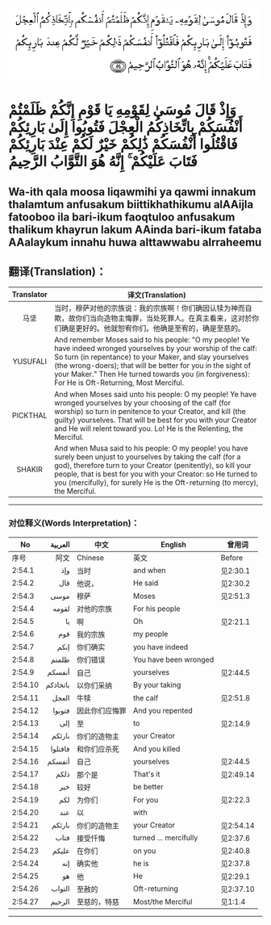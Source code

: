 ![002:054](images/002_054.gif)

#  وَإِذْ قَالَ مُوسَىٰ لِقَوْمِهِ يَا قَوْمِ إِنَّكُمْ ظَلَمْتُمْ أَنْفُسَكُمْ بِاتِّخَاذِكُمُ الْعِجْلَ فَتُوبُوا إِلَىٰ بَارِئِكُمْ فَاقْتُلُوا أَنْفُسَكُمْ ذَٰلِكُمْ خَيْرٌ لَكُمْ عِنْدَ بَارِئِكُمْ فَتَابَ عَلَيْكُمْ ۚ إِنَّهُ هُوَ التَّوَّابُ الرَّحِيمُ 

## Wa-ith qala moosa liqawmihi ya qawmi innakum thalamtum anfusakum biittikhathikumu alAAijla fatooboo ila bari-ikum faoqtuloo anfusakum thalikum khayrun lakum AAinda bari-ikum fataba AAalaykum innahu huwa alttawwabu alrraheemu

## 翻译(Translation)：

| Translator | 译文(Translation)                                            |
|:----------:| ------------------------------------------------------------ |
| 马坚       | 当时，穆萨对他的宗族说：我的宗族啊！你们确因认犊为神而自欺，故你们当向造物主悔罪，当处死罪人。在真主看来，这对於你们确是更好的。他就恕宥你们。他确是至宥的，确是至慈的。 |
| YUSUFALI   | And remember Moses said to his people: "O my people! Ye have indeed wronged yourselves by your worship of the calf: So turn (in repentance) to your Maker, and slay yourselves (the wrong-doers); that will be better for you in the sight of your Maker." Then He turned towards you (in forgiveness): For He is Oft-Returning, Most Merciful. |
| PICKTHAL   | And when Moses said unto his people: O my people! Ye have wronged yourselves by your choosing of the calf (for worship) so turn in penitence to your Creator, and kill (the guilty) yourselves. That will be best for you with your Creator and He will relent toward you. Lo! He is the Relenting, the Merciful. |
| SHAKIR     | And when Musa said to his people: O my people! you have surely been unjust to yourselves by taking the calf (for a god), therefore turn to your Creator (penitently), so kill your people, that is best for you with your Creator: so He turned to you (mercifully), for surely He is the Oft-returning (to mercy), the Merciful. |

---

### 对位释义(Words Interpretation)：

| No      | العربية  | 中文           | English               | 曾用词    |
| ------- | --------:| -------------- | --------------------- | --------- |
| 序号    | 阿文     | Chinese        | 英文                  | Before    |
| 2:54.1  | وإذ      | 当时           | and when              | 见2:30.1  |
| 2:54.2  | قال      | 他说，         | He said               | 见2:30.2  |
| 2:54.3  | موسى     | 穆萨           | Moses                 | 见2:51.3  |
| 2:54.4  | لقومه    | 对他的宗族     | For his people        |           |
| 2:54.5  | يا       | 啊             | Oh                    | 见2:21.1  |
| 2:54.6  | قوم      | 我的宗族       | my people             |           |
| 2:54.7  | إنكم     | 你们确实       | you have indeed       |           |
| 2:54.8  | ظلمتم    | 你们错误       | You have been wronged |           |
| 2:54.9  | أنفسكم   | 自己           | yourselves            | 见2:44.5  |
| 2:54.10 | باتخاذكم | 以你们采纳     | By your taking        |           |
| 2:54.11 | العجل    | 牛犊           | the calf              | 见2:51.8  |
| 2:54.12 | فتوبوا   | 因此你们应悔罪 | And you repented      |           |
| 2:54.13 | إلى      | 至             | to                    | 见2:14.9  |
| 2:54.14 | بارئكم   | 你们的造物主   | your Creator          |           |
| 2:54.15 | فاقتلوا  | 和你们应杀死   | And you killed        |           |
| 2:54.16 | أنفسكم   | 自己           | yourselves            | 见2:44.5  |
| 2:54.17 | ذلكم     | 那个是         | That's it             | 见2:49.14 |
| 2:54.18 | خير      | 较好           | be better             |           |
| 2:54.19 | لكم      | 为你们         | For you               | 见2:22.3  |
| 2:54.20 | عند      | 以             | with                  |           |
| 2:54.21 | بارئكم   | 你们的造物主   | your Creator          | 见2:54.14 |
| 2:54.22 | فتاب     | 接受忏悔       | turned … mercifully   | 见2:37.6  |
| 2:54.23 | عليكم    | 在你们         | on you                | 见2:40.8  |
| 2:54.24 | إنه      | 确实他         | he is                 | 见2:37.8  |
| 2:54.25 | هو       | 他             | He                    | 见2:29.1  |
| 2:54.26 | التواب   | 至赦的         | Oft-returning         | 见2:37.10 |
| 2:54.27 | الرحيم   | 至慈的，特慈   | Most/the Merciful     | 见1:1.4   |

---
